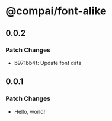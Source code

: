 # @compai/font-alike

## 0.0.2

### Patch Changes

- b971bb4f: Update font data

## 0.0.1

### Patch Changes

- Hello, world!
